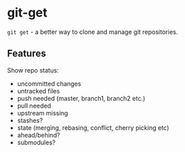 # git-get

`git get` - a better way to clone and manage git repositories.

## Features

Show repo status:
- uncommitted changes
- untracked files
- push needed (master, branch1, branch2 etc.)
- pull needed
- upstream missing
- stashes?
- state (merging, rebasing, conflict, cherry picking etc)
- ahead/behind?
- submodules?

